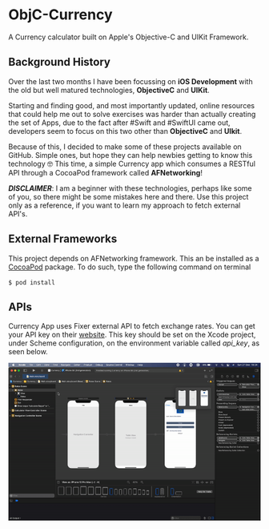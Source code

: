 # ObjC-Currency
A Currency calculator built on Apple's Objective-C and UIKit Framework.

## Background History

Over the last two months I have been focussing on **iOS Development** with the old but well matured technologies, **ObjectiveC** and **UIKit**. 

Starting and finding good, and most importantly updated, online resources that could help me out to solve exercises was harder than actually creating the set of Apps, due to the fact after #Swift and #SwiftUI came out, developers seem to focus on this two other than **ObjectiveC** and **UIkit**.

Because of this, I decided to make some of these projects available on GitHub. Simple ones, but hope they can help newbies getting to know this technology 🤓 This time, a simple Currency app which consumes a RESTful API through a CocoaPod framework called **AFNetworking**!

***DISCLAIMER***: I am a beginner with these technologies, perhaps like some of you, so there might be some mistakes here and there. Use this project only as a reference, if you want to learn my approach to fetch external API's.

## External Frameworks

This project depends on AFNetworking framework. This an be installed as a [CocoaPod](http://cocoapods.org) package. To do such, type the following command on terminal

```
$ pod install
```

## APIs

Currency App uses Fixer external API to fetch exchange rates. You can get your API key on their [website](https://fixer.io). This key should be set on the Xcode project, under Scheme configuration, on the environment variable called *api_key*, as seen below. 


![](set_api_key.gif)
